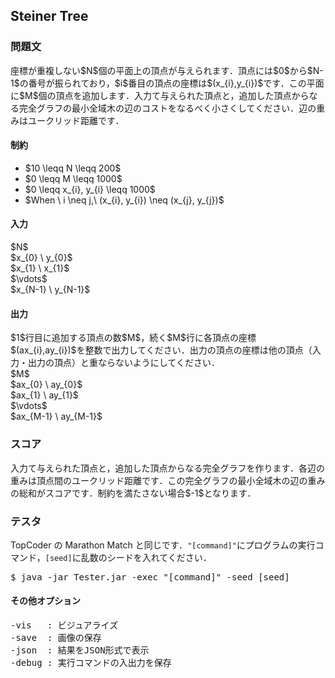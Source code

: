 <h2>Steiner Tree</h2>

<h3>問題文</h3>
座標が重複しない$N$個の平面上の頂点が与えられます．頂点には$0$から$N-1$の番号が振られており，$i$番目の頂点の座標は$(x_{i},y_{i})$です．この平面に$M$個の頂点を追加します．入力て与えられた頂点と，追加した頂点からなる完全グラフの最小全域木の辺のコストをなるべく小さくしてください．辺の重みはユークリッド距離です．

<h4>制約</h4>
<ul>
<li>$10 \leqq N \leqq 200$</li>
<li>$0 \leqq M \leqq 1000$</li>
<li>$0 \leqq x_{i}, y_{i} \leqq 1000$</li>
<li>$When \ i \neq j,\ (x_{i}, y_{i}) \neq (x_{j}, y_{j})$</li>
</ul>

<h4>入力</h4>
<div class = "iodata">
$N$<br>
$x_{0} \ y_{0}$<br>
$x_{1} \ x_{1}$<br>
$\vdots$<br>
$x_{N-1} \ y_{N-1}$<br>
</div>

<h4>出力</h4>
$1$行目に追加する頂点の数$M$，続く$M$行に各頂点の座標$(ax_{i},ay_{i})$を整数で出力してください．出力の頂点の座標は他の頂点（入力・出力の頂点）と重ならないようにしてください．
<div class = "iodata">
$M$<br>
$ax_{0} \ ay_{0}$<br>
$ax_{1} \ ay_{1}$<br>
$\vdots$<br>
$ax_{M-1} \ ay_{M-1}$<br>
</div>

<h3>スコア</h3>
入力て与えられた頂点と，追加した頂点からなる完全グラフを作ります．各辺の重みは頂点間のユークリッド距離です．この完全グラフの最小全域木の辺の重みの総和がスコアです．制約を満たさない場合$-1$となります．

<h3>テスタ</h3>
TopCoder の Marathon Match と同じです．<code>"[command]"</code>にプログラムの実行コマンド，<code>[seed]</code>に乱数のシードを入れてください．
<div class = "iodata">
<pre>
$ java -jar Tester.jar -exec "[command]" -seed [seed]
</pre>
</div>

<h4>その他オプション</h4>
<pre>
-vis   : ビジュアライズ
-save  : 画像の保存
-json  : 結果をJSON形式で表示
-debug : 実行コマンドの入出力を保存
</pre>
